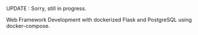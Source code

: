 UPDATE : Sorry, still in progress.

Web Framework Development with dockerized Flask and PostgreSQL using docker-compose.
